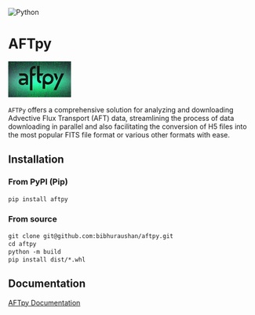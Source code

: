 
![Python](https://skillicons.dev/icons?i=py)

# AFTpy
![aftlogo](https://github.com/bibhuraushan/aftpy/blob/main/aftpy_logo.png)

`AFTPy` offers a comprehensive solution for
analyzing and downloading Advective Flux Transport (AFT) data,
streamlining the process of data downloading in parallel and
also facilitating the conversion of H5 files into the most popular
FITS file format or various other formats with ease.

## Installation

### From PyPI (Pip)

```shell
pip install aftpy
```

### From source

```shell
git clone git@github.com:bibhuraushan/aftpy.git
cd aftpy
python -m build
pip install dist/*.whl
```

## Documentation
[AFTpy Documentation](https://bibhuraushan.github.io/aftpy/)
